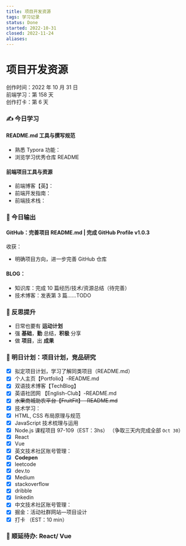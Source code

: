 ```yaml
---
title: 项目开发资源
tags: 学习记录
status: Done
started: 2022-10-31
closed: 2022-11-24
aliases: 
---
```

# 项目开发资源
创作时间：2022 年 10 月 31 日  
前端学习：第 158 天  
创作打卡：第 6 天
### ✍️ 今日学习
#### README.md 工具与撰写规范
- 熟悉 Typora 功能：
- 浏览学习优秀仓库 README
#### 前端项目工具与资源
- 前端博客【英】：
- 前端开发指南：
- 前端技术栈：
### 🔖 今日输出
#### GitHub：完善项目 README.md | 完成 GitHub Profile v1.0.3
收获：
- 明确项目方向，进一步完善 GitHub 仓库
#### BLOG：
- 知识库：完成 10 篇经历/技术/资源总结（待完善）
- 技术博客：发表第 3 篇……TODO
### 🔖 反思提升
- 日常也要有 **运动计划**
- 强 **基础**，**勤** 总结，**积极** 分享
- 做 **项目**，出 **成果**
### 🔖 明日计划：项目计划，竞品研究
- [x] 拟定项目计划，学习了解同类项目（README.md）
- [x] 个人主页【Portfolio】-README.md
- [x] 双语技术博客【TechBlog】
- [x] 英语社团网 【English-Club】-README.md
- [x] ~~水果商城助农平台【FruitFit】 -README.md~~
- [x] 技术学习：
- [x] HTML, CSS 布局原理与规范
- [x] JavaScript 技术梳理与运用
- [x] Node.js 课程项目 97-109（EST：3hs） （争取三天内完成全部 `Oct 30`）
- [x] React
- [x] Vue
- [x] 英文技术社区账号管理：
- [x] **Codepen**
- [x] leetcode
- [x] dev.to
- [x] Medium
- [x] stackoverflow
- [x] dribble
- [x] linkedin
- [x] 中文技术社区账号管理：
- [x] 掘金：活动社群网站—项目设计
- [x] 打卡 （EST：10 min）
### 🔖 顺延待办: React/ Vue
